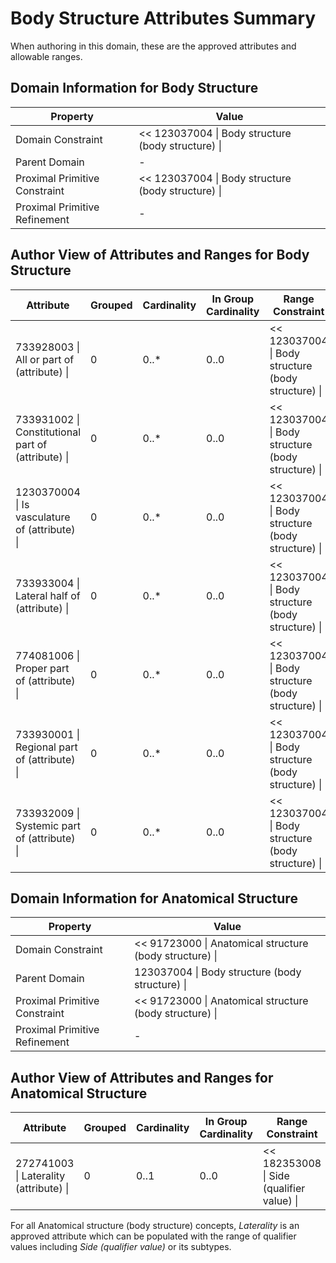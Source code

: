 # Body Structure Attributes Summary

When authoring in this domain, these are the approved attributes and allowable ranges. 


  

## Domain Information for Body Structure

| Property | Value |
|---|---|
| Domain Constraint | << 123037004 \| Body structure (body structure) \| |
| Parent Domain | - |
| Proximal Primitive Constraint | << 123037004 \| Body structure (body structure) \| |
| Proximal Primitive Refinement | - |


  

## Author View of Attributes and Ranges for Body Structure

| Attribute | Grouped | Cardinality | In Group Cardinality | Range Constraint |
|---|---|---|---|---|
| 733928003 \| All or part of (attribute) \| | 0 | 0..* | 0..0 | << 123037004 \| Body structure (body structure) \| |
| 733931002 \| Constitutional part of (attribute) \| | 0 | 0..* | 0..0 | << 123037004 \| Body structure (body structure) \| |
| 1230370004 \| Is vasculature of (attribute) \| | 0 | 0..* | 0..0 | << 123037004 \| Body structure (body structure) \| |
| 733933004 \| Lateral half of (attribute) \| | 0 | 0..* | 0..0 | << 123037004 \| Body structure (body structure) \| |
| 774081006 \| Proper part of (attribute) \| | 0 | 0..* | 0..0 | << 123037004 \| Body structure (body structure) \| |
| 733930001 \| Regional part of (attribute) \| | 0 | 0..* | 0..0 | << 123037004 \| Body structure (body structure) \| |
| 733932009 \| Systemic part of (attribute) \| | 0 | 0..* | 0..0 | << 123037004 \| Body structure (body structure) \| |

  

  


  

## Domain Information for Anatomical Structure

| Property | Value |
|---|---|
| Domain Constraint | << 91723000 \| Anatomical structure (body structure) \| |
| Parent Domain | 123037004 \| Body structure (body structure) \| |
| Proximal Primitive Constraint | << 91723000 \| Anatomical structure (body structure) \| |
| Proximal Primitive Refinement | - |


  

## Author View of Attributes and Ranges for Anatomical Structure

| Attribute | Grouped | Cardinality | In Group Cardinality | Range Constraint |
|---|---|---|---|---|
| 272741003 \| Laterality (attribute) \| | 0 | 0..1 | 0..0 | << 182353008 \| Side (qualifier value) \| |

  

For all Anatomical structure (body structure) concepts,  _Laterality_ is an approved attribute which can be populated with the range of qualifier values including  _Side (qualifier value)_ or its subtypes.

